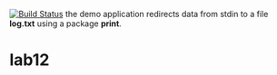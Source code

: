 [![Build Status](https://travis-ci.org/woz91/lab12.svg?branch=master)](https://travis-ci.org/woz91/lab12)
the demo application redirects data from stdin to a file **log.txt** using a package **print**.
# lab12
